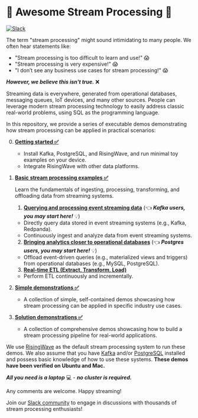 
# :school: Awesome Stream Processing :school:

<div>
  <a
    href="https://go.risingwave.com/slack"
    target="_blank"
  >
    <img alt="Slack" src="https://badgen.net/badge/Slack/Join%20RisingWave/0abd59?icon=slack" />
  </a>
</div>


The term "stream processing" might sound intimidating to many people. We often hear statements like:

- "Stream processing is too difficult to learn and use!" 😱
- "Stream processing is very expensive!" 😱
- "I don’t see any business use cases for stream processing!" 😱

_**However, we believe this isn't true.**_ ❌


Streaming data is everywhere, generated from operational databases, messaging queues, IoT devices, and many other sources. People can leverage modern stream processing technology to easily address classic real-world problems, using SQL as the programming language.

In this repository, we provide a series of executable demos demonstrating how stream processing can be applied in practical scenarios:

0. [**Getting started ✅**](00-get-started/)
    * Install Kafka, PostgreSQL, and RisingWave, and run minimal toy examples on your device.
    * Integrate RisingWave with other data platforms.
1. [**Basic stream processing examples ✅**](01-basic-streaming-workflow)

    Learn the fundamentals of ingesting, processing, transforming, and offloading data from streaming systems.
    1. [**Querying and processing event streaming data**](/01-basic-streaming-workflow/01-query-process-streaming-data/) (👈 _**Kafka users, you may start here!**_ 💡)
      * Directly query data stored in event streaming systems (e.g., Kafka, Redpanda).
      * Continuously ingest and analyze data from event streaming systems.
    2. [**Bringing analytics closer to operational databases**](/01-basic-streaming-workflow/02-bring-analytics-closer-to-odb/) (👈 _**Postgres users, you may start here!**_ 💡)
      * Offload event-driven queries (e.g., materialized views and triggers) from operational databases (e.g., MySQL, PostgreSQL).
    3. [**Real-time ETL (Extract, Transform, Load)**](/01-basic-streaming-workflow/03-real-time-etl/)
      * Perform ETL continuously and incrementally.
2. [**Simple demonstrations ✅**](02-simple-demos/)
   * A collection of simple, self-contained demos showcasing how stream processing can be applied in specific industry use cases.
3. [**Solution demonstrations ✅**](03-solution-demos/)
   * A collection of comprehensive demos showcasing how to build a stream processing pipeline for real-world applications.


We use [RisingWave](https://github.com/risingwavelabs/risingwave) as the default stream processing system to run these demos. We also assume that you have [Kafka](https://kafka.apache.org/) and/or [PostgreSQL](https://www.postgresql.org/) installed and possess basic knowledge of how to use these systems. **These demos have been verified on Ubuntu and Mac.**

_**All you need is a laptop**_ 💻 - _**no cluster is required.**_

Any comments are welcome. Happy streaming!

Join our [Slack community](https://www.risingwave.com/slack) to engage in discussions with thousands of stream processing enthusiasts!

